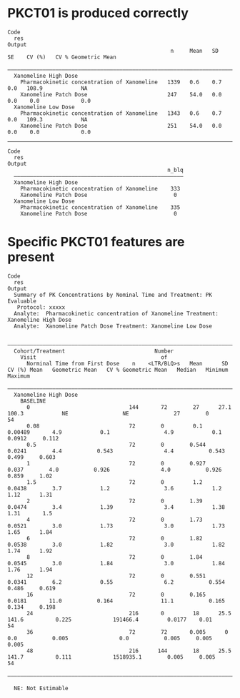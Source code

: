 # PKCT01 is produced correctly

    Code
      res
    Output
                                                       n     Mean   SD    SE    CV (%)   CV % Geometric Mean
      ——————————————————————————————————————————————————————————————————————————————————————————————————————
      Xanomeline High Dose                                                                                  
        Pharmacokinetic concentration of Xanomeline   1339   0.6    0.7   0.0   108.9            NA         
        Xanomeline Patch Dose                         247    54.0   0.0   0.0    0.0             0.0        
      Xanomeline Low Dose                                                                                   
        Pharmacokinetic concentration of Xanomeline   1343   0.6    0.7   0.0   109.3            NA         
        Xanomeline Patch Dose                         251    54.0   0.0   0.0    0.0             0.0        

---

    Code
      res
    Output
                                                      n_blq
      —————————————————————————————————————————————————————
      Xanomeline High Dose                                 
        Pharmacokinetic concentration of Xanomeline    333 
        Xanomeline Patch Dose                           0  
      Xanomeline Low Dose                                  
        Pharmacokinetic concentration of Xanomeline    335 
        Xanomeline Patch Dose                           0  

# Specific PKCT01 features are present

    Code
      res
    Output
      Summary of PK Concentrations by Nominal Time and Treatment: PK Evaluable
       Protocol: xxxxx
      Analyte:  Pharmacokinetic concentration of Xanomeline Treatment: Xanomeline High Dose
      Analyte:  Xanomeline Patch Dose Treatment: Xanomeline Low Dose
      
      ————————————————————————————————————————————————————————————————————————————————————————————————————————————————————————————————————————————————————————
      Cohort/Treatment                            Number                                                                                                      
        Visit                                       of                                                                                                        
          Norminal Time from First Dose    n    <LTR/BLQ>s   Mean      SD      CV (%) Mean   Geometric Mean   CV % Geometric Mean   Median   Minimum   Maximum
      ————————————————————————————————————————————————————————————————————————————————————————————————————————————————————————————————————————————————————————
      Xanomeline High Dose                                                                                                                                    
        BASELINE                                                                                                                                              
          0                               144       72        27      27.1        100.3            NE                 NE              27        0        54   
          0.08                            72        0         0.1    0.00489       4.9            0.1                 4.9            0.1     0.0912     0.112 
          0.5                             72        0        0.544   0.0241        4.4           0.543                4.4           0.543     0.499     0.603 
          1                               72        0        0.927    0.037        4.0           0.926                4.0           0.926     0.859     1.02  
          1.5                             72        0         1.2    0.0438        3.7            1.2                 3.6            1.2      1.12      1.31  
          2                               72        0        1.39    0.0474        3.4            1.39                3.4            1.38     1.31       1.5  
          4                               72        0        1.73    0.0521        3.0            1.73                3.0            1.73     1.65      1.84  
          6                               72        0        1.82    0.0538        3.0            1.82                3.0            1.82     1.74      1.92  
          8                               72        0        1.84    0.0545        3.0            1.84                3.0            1.84     1.76      1.94  
          12                              72        0        0.551   0.0341        6.2            0.55                6.2           0.554     0.486     0.619 
          16                              72        0        0.165   0.0181       11.0           0.164               11.1           0.165     0.134     0.198 
          24                              216       0         18      25.5        141.6          0.225             191466.4         0.0177    0.01       54   
          36                              72        72       0.005      0          0.0           0.005                0.0           0.005     0.005     0.005 
          48                              216      144        18      25.5        141.7          0.111             1518935.1        0.005     0.005      54   
      ————————————————————————————————————————————————————————————————————————————————————————————————————————————————————————————————————————————————————————
      
      NE: Not Estimable

